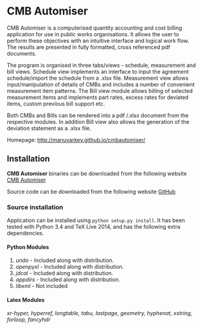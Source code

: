 
# CMB Automiser

CMB Automiser is a computerised quantity accounting and cost billing application for use in public works organisations. It allows the user to perform these objectives with an intuitive interface and logical work flow. The results are presented in fully formatted, cross referenced pdf documents.

The program is organised in three tabs/views - schedule, measurement and bill views. Schedule view implements an interface to input the agreement schedule/import the schedule from a .xlsx file. Measurement view allows input/manipulation of details of CMBs and includes a number of convenient measurement item patterns. The Bill view module allows billing of selected measurement items and implements part rates, excess rates for deviated items, custom previous bill support etc.

Both CMBs and Bills can be rendered into a pdf /.xlsx document from the respective modules. In addition Bill view also allows the generation of the deviation statement as a .xlsx file.

Homepage: http://manuvarkey.github.io/cmbautomiser/

## Installation

**CMB Automiser** binaries can be downloaded from the following website
[CMB Automiser](http://manuiisc.blogspot.in/p/blog-page.html)

Source code can be downloaded from the following website
[GitHub](https://github.com/manuvarkey/cmbautomiser/)

### Source installation

Application can be installed using `python setup.py install`. It has been tested with Python 3.4 and TeX Live 2014, and has the following extra dependencies.

#### Python Modules

1. *undo* - Included along with distribution.
2. *openpyxl* - Included along with distribution.
3. *jdcal* - Included along with distribution.
4. *appdirs* - Included along with distribution.
5. *libxml* - Not included

#### Latex Modules

*xr-hyper, hyperref, longtable, tabu, lastpage, geometry, hyphenat, xstring, forloop, fancyhdr*
